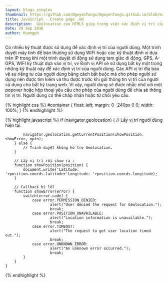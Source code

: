 ```yaml
---
layout: blogs_singles
thumbnail: https://github.com/NguyenTungs/NguyenTungs.github.io/blob/master/uploads/img/geolocation.png?raw=true
title: JavaScript - Create page .md
description:  Geolocation của HTML5 giúp trong việc xác định vị trí của người sử dụng, có thể được sử dụng để cung cấp thông tin vị trí hoặc hướng tuyến đường cụ thể chi tiết cho người dùng.
date: 20 Sep 2016
author: Huongph
---
```


Có nhiều kỹ thuật được sử dụng để xác định vị trí của người dùng. Một trình duyệt máy tính để bàn thường sử dụng WIFI hoặc các kỹ thuật định vị dựa trên IP trong khi một trình duyệt di động sử dụng tam giác di động, GPS, A-GPS, WIFI kỹ thuật dựa vào vị trí, vv Định vị API sẽ sử dụng bất kỳ một trong những kỹ thuật này để xác định vị trí của người dùng. Các API vị trí địa bảo vệ sự riêng tư của người dùng bằng cách bắt buộc mà cho phép người sử dụng nên được tìm kiếm và thu được trước khi gửi thông tin vị trí của người sử dụng cho bất kỳ trang web. Vì vậy, người dùng sẽ được nhắc nhở với một popover hoặc hộp thoại yêu cầu cho phép của người dùng để chia sẻ thông tin vị trí. Người dùng có thể chấp nhận hoặc từ chối yêu cầu.

{% highlight css %}
#container {
    float: left;
    margin: 0 -240px 0 0;
    width: 100%;
}
{% endhighlight %}

{% highlight javascript %}
    if (navigator.geolocation) {
            // Lấy vị trí người dùng hiện tại.

            navigator.geolocation.getCurrentPosition(showPosition, showError, optn);
        } else {
            // Trình duyệt không hỗ trợ Geolocation.
        }

        // Lấy vị trí rồi show ra : 
        function showPosition(position) {
            document.write('Latitude: '+position.coords.latitude+'Longitude: '+position.coords.longitude);
        }

        // Callback bị lỗi 
        function showError(error) {
            switch(error.code) {
                case error.PERMISSION_DENIED:
                        alert("User denied the request for Geolocation.");
                        break;
                case error.POSITION_UNAVAILABLE:
                        alert("Location information is unavailable.");
                        break;
                case error.TIMEOUT:
                        alert("The request to get user location timed out.");
                        break;
                case error.UNKNOWN_ERROR:
                        alert("An unknown error occurred.");
                        break;
            }
        }
    }
{% endhighlight %}